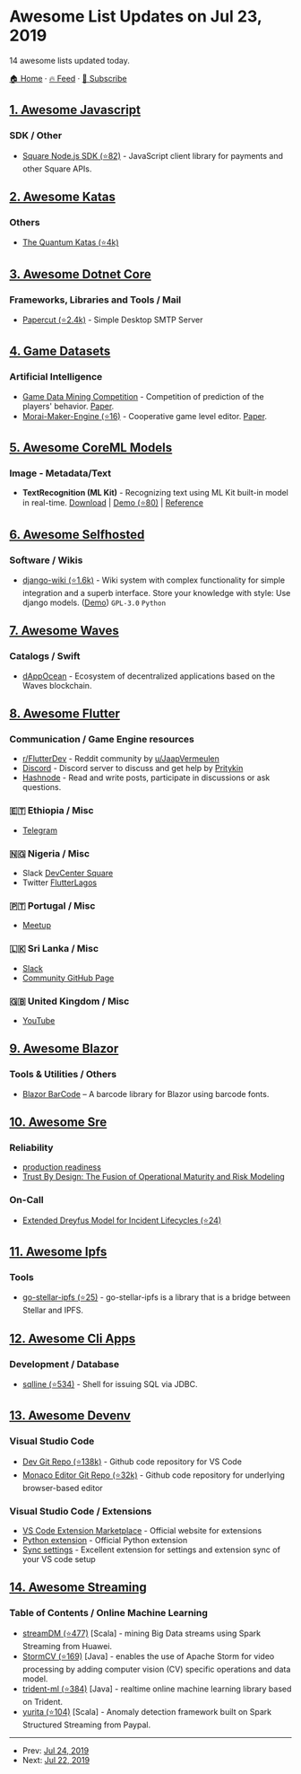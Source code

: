 # Awesome List Updates on Jul 23, 2019

14 awesome lists updated today.

[🏠 Home](/README.md) · [🔥 Feed](https://test.trackawesomelist.com/feed.xml) · [📮 Subscribe](https://trackawesomelist.us17.list-manage.com/subscribe?u=d2f0117aa829c83a63ec63c2f&id=36a103854c)



## [1. Awesome Javascript](/content/sorrycc/awesome-javascript/README.md)

### SDK / Other

*   [Square Node.js SDK (⭐82)](https://github.com/square/connect-nodejs-sdk/) - JavaScript client library for payments and other Square APIs.

## [2. Awesome Katas](/content/gamontal/awesome-katas/README.md)

### Others

*   [The Quantum Katas (⭐4k)](https://github.com/Microsoft/QuantumKatas)

## [3. Awesome Dotnet Core](/content/thangchung/awesome-dotnet-core/README.md)

### Frameworks, Libraries and Tools / Mail

*   [Papercut (⭐2.4k)](https://github.com/ChangemakerStudios/Papercut) - Simple Desktop SMTP Server

## [4. Game Datasets](/content/leomaurodesenv/game-datasets/README.md)

### Artificial Intelligence

*   [Game Data Mining Competition](https://cilab.sejong.ac.kr/gdmc2017/) - Competition of prediction of the players' behavior. [Paper](https://arxiv.org/abs/1802.02301).
*   [Morai-Maker-Engine (⭐16)](https://github.com/mguzdial3/Morai-Maker-Engine) - Cooperative game level editor. [Paper](http://dx.doi.org/10.1145/3290605.3300854).

## [5. Awesome CoreML Models](/content/likedan/Awesome-CoreML-Models/README.md)

### Image - Metadata/Text

*   **TextRecognition (ML Kit)** - Recognizing text using ML Kit built-in model in real-time. [Download](https://github.com/likedan/Awesome-CoreML-Models/blob/master/README.md/) | [Demo (⭐80)](https://github.com/tucan9389/TextRecognition-MLKit) | [Reference](https://firebase.google.com/docs/ml-kit/ios/recognize-text)

## [6. Awesome Selfhosted](/content/awesome-selfhosted/awesome-selfhosted/README.md)

### Software / Wikis

*   [django-wiki (⭐1.6k)](https://github.com/django-wiki/django-wiki) - Wiki system with complex functionality for simple integration and a superb interface. Store your knowledge with style: Use django models. ([Demo](https://demo.django-wiki.org/)) `GPL-3.0` `Python`

## [7. Awesome Waves](/content/msmolyakov/awesome-waves/README.md)

### Catalogs / Swift

*   [dAppOcean](https://www.dappocean.io/) - Ecosystem of decentralized applications based on the Waves blockchain.

## [8. Awesome Flutter](/content/Solido/awesome-flutter/README.md)

### Communication / Game Engine resources

*   [r/FlutterDev](https://www.reddit.com/r/FlutterDev/) - Reddit community by [u/JaapVermeulen](https://www.reddit.com/user/JaapVermeulen)
*   [Discord](https://discord.gg/N7Yshp4) - Discord server to discuss and get help by [Pritykin](https://twitter.com/AndrewPritykin)
*   [Hashnode](https://hashnode.com/n/flutter) - Read and write posts, participate in discussions or ask questions.

### 🇪🇹 Ethiopia / Misc

*   [Telegram](https://t.me/flutter_forum/)

### 🇳🇬 Nigeria / Misc

*   Slack [DevCenter Square](https://devcenter-square-slack.herokuapp.com)
*   Twitter [FlutterLagos](https://twitter.com/FlutterLagos)

### 🇵🇹 Portugal / Misc

*   [Meetup](https://www.meetup.com/flutterportugal)

### 🇱🇰 Sri Lanka / Misc

*   [Slack](https://fluttercmb.slack.com/)
*   [Community GitHub Page](https://github.com/Colombo-Flutter-Meetup)

### 🇬🇧 United Kingdom / Misc

*   [YouTube](https://www.youtube.com/channel/UC_a-vGdkAIRMKT1zzZ4I2ag)

## [9. Awesome Blazor](/content/AdrienTorris/awesome-blazor/README.md)

### Tools & Utilities / Others

*   [Blazor BarCode](https://barcoderesource.com/blazorbarcode.shtml) – A barcode library for Blazor using barcode fonts.

## [10. Awesome Sre](/content/dastergon/awesome-sre/README.md)

### Reliability

*   [production readiness](https://jbd.dev/prod-readiness/)
*   [Trust By Design: The Fusion of Operational Maturity and Risk Modeling](https://www.youtube.com/watch?v=Vvd3uvNvMns)

### On-Call

*   [Extended Dreyfus Model for Incident Lifecycles (⭐24)](https://github.com/preed/incident-lifecycle-model)

## [11. Awesome Ipfs](/content/ipfs/awesome-ipfs/README.md)

### Tools

*   [go-stellar-ipfs (⭐25)](https://github.com/aanupam23/go-stellar-ipfs) - go-stellar-ipfs is a library that is a bridge between Stellar and IPFS.

## [12. Awesome Cli Apps](/content/agarrharr/awesome-cli-apps/README.md)

### Development / Database

*   [sqlline (⭐534)](https://github.com/julianhyde/sqlline) -  Shell for issuing SQL via JDBC.

## [13. Awesome Devenv](/content/jondot/awesome-devenv/README.md)

### Visual Studio Code

*   [Dev Git Repo (⭐138k)](https://github.com/Microsoft/vscode) - Github code repository for VS Code
*   [Monaco Editor Git Repo (⭐32k)](https://github.com/microsoft/monaco-editor) - Github code repository for underlying browser-based editor

### Visual Studio Code / Extensions

*   [VS Code Extension Marketplace](https://marketplace.visualstudio.com/search?target=VSCode\&category=All%20categories) - Official website for extensions
*   [Python extension](https://marketplace.visualstudio.com/items?itemName=ms-python.python) - Official Python extension
*   [Sync settings](https://marketplace.visualstudio.com/items?itemName=Shan.code-settings-sync) - Excellent extension for settings and extension sync of your VS code setup

## [14. Awesome Streaming](/content/manuzhang/awesome-streaming/README.md)

### Table of Contents / Online Machine Learning

*   [streamDM (⭐477)](https://github.com/huawei-noah/streamDM) \[Scala] - mining Big Data streams using Spark Streaming from Huawei.
*   [StormCV (⭐169)](https://github.com/sensorstorm/StormCV) \[Java] - enables the use of Apache Storm for video processing by adding computer vision (CV) specific operations and data model.
*   [trident-ml (⭐384)](https://github.com/pmerienne/trident-ml) \[Java] - realtime online machine learning library based on Trident.
*   [yurita (⭐104)](https://github.com/paypal/yurita) \[Scala] - Anomaly detection framework built on Spark Structured Streaming from Paypal.

---

- Prev: [Jul 24, 2019](/content/2019/07/24/README.md)
- Next: [Jul 22, 2019](/content/2019/07/22/README.md)